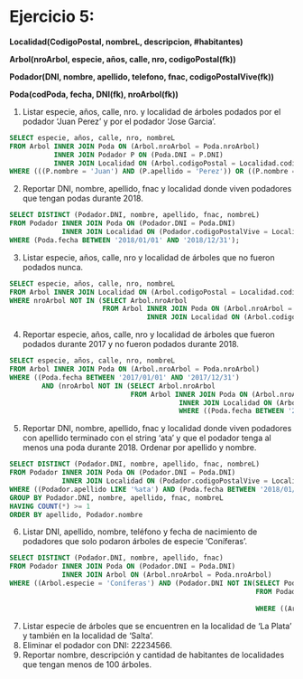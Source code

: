 # Ejercicio 5:

**Localidad(CodigoPostal, nombreL, descripcion, #habitantes)**

**Arbol(nroArbol, especie, años, calle, nro, codigoPostal(fk))**

**Podador(DNI, nombre, apellido, telefono, fnac, codigoPostalVive(fk))**

**Poda(codPoda, fecha, DNI(fk), nroArbol(fk))**

1. Listar especie, años, calle, nro. y localidad de árboles podados por el podador ‘Juan Perez’ y
   por el podador ‘Jose Garcia’.

```sql
SELECT especie, años, calle, nro, nombreL
FROM Arbol INNER JOIN Poda ON (Arbol.nroArbol = Poda.nroArbol)
           INNER JOIN Podador P ON (Poda.DNI = P.DNI)
           INNER JOIN Localidad ON (Arbol.codigoPostal = Localidad.codigoPostal)
WHERE (((P.nombre = 'Juan') AND (P.apellido = 'Perez')) OR ((P.nombre = 'Jose') AND (P.apellido = 'Garcia')));
```

2. Reportar DNI, nombre, apellido, fnac y localidad donde viven podadores que tengan podas
   durante 2018.

```sql
SELECT DISTINCT (Podador.DNI, nombre, apellido, fnac, nombreL)
FROM Podador INNER JOIN Poda ON (Podador.DNI = Poda.DNI)
             INNER JOIN Localidad ON (Podador.codigoPostalVive = Localidad.codigoPostal)
WHERE (Poda.fecha BETWEEN '2018/01/01' AND '2018/12/31');
```

3. Listar especie, años, calle, nro y localidad de árboles que no fueron podados nunca.

```sql
SELECT especie, años, calle, nro, nombreL
FROM Arbol INNER JOIN Localidad ON (Arbol.codigoPostal = Localidad.codigoPostal)
WHERE nroArbol NOT IN (SELECT Arbol.nroArbol
                       FROM Arbol INNER JOIN Poda ON (Arbol.nroArbol = Poda.nroArbol)
                                  INNER JOIN Localidad ON (Arbol.codigoPostal = Localidad.codigoPostal));
```

4. Reportar especie, años, calle, nro y localidad de árboles que fueron podados durante 2017 y
   no fueron podados durante 2018.

```sql
SELECT especie, años, calle, nro, nombreL
FROM Arbol INNER JOIN Poda ON (Arbol.nroArbol = Poda.nroArbol)
WHERE ((Poda.fecha BETWEEN '2017/01/01' AND '2017/12/31') 
        AND (nroArbol NOT IN (SELECT Arbol.nroArbol
                              FROM Arbol INNER JOIN Poda ON (Arbol.nroArbol = Poda.nroArbol)
                                          INNER JOIN Localidad ON (Arbol.codigoPostal = Localidad.codigoPostal)
                                          WHERE ((Poda.fecha BETWEEN '2018/01/01' AND '2018/12/31')))));
```

5. Reportar DNI, nombre, apellido, fnac y localidad donde viven podadores con apellido
   terminado con el string ‘ata’ y que el podador tenga al menos una poda durante 2018.
   Ordenar por apellido y nombre.

```sql
SELECT DISTINCT (Podador.DNI, nombre, apellido, fnac, nombreL)
FROM Podador INNER JOIN Poda ON (Podador.DNI = Poda.DNI)
             INNER JOIN Localidad ON (Podador.codigoPostalVive = Localidad.codigoPostal)
WHERE ((Podador.apellido LIKE '%ata') AND (Poda.fecha BETWEEN '2018/01/01' AND '2018/12/31'));
GROUP BY Podador.DNI, nombre, apellido, fnac, nombreL
HAVING COUNT(*) >= 1
ORDER BY apellido, Podador.nombre
```

6. Listar DNI, apellido, nombre, teléfono y fecha de nacimiento de podadores que solo podaron
   árboles de especie ‘Coníferas’.

```sql
SELECT DISTINCT (Podador.DNI, nombre, apellido, fnac)
FROM Podador INNER JOIN Poda ON (Podador.DNI = Poda.DNI)
             INNER JOIN Arbol ON (Arbol.nroArbol = Poda.nroArbol)
WHERE ((Arbol.especie = 'Coníferas') AND (Podador.DNI NOT IN(SELECT Podador.DNI
                                                             FROM Podador INNER JOIN Poda ON (Podador.DNI = Poda.DNI)
                                                                          INNER JOIN Arbol ON (Arbol.nroArbol = Poda.nroArbol)
                                                             WHERE ((Arbol.especie <> 'Coníferas')))));
```

7. Listar especie de árboles que se encuentren en la localidad de ‘La Plata’ y también en la
   localidad de ‘Salta’.
8. Eliminar el podador con DNI: 22234566.
9. Reportar nombre, descripción y cantidad de habitantes de localidades que tengan menos de
   100 árboles.
